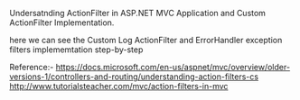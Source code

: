 Undersatnding ActionFilter in ASP.NET MVC Application and Custom ActionFilter Implementation.

here we can see the Custom Log ActionFilter and ErrorHandler exception filters implememtation step-by-step

Reference:-
https://docs.microsoft.com/en-us/aspnet/mvc/overview/older-versions-1/controllers-and-routing/understanding-action-filters-cs
http://www.tutorialsteacher.com/mvc/action-filters-in-mvc




